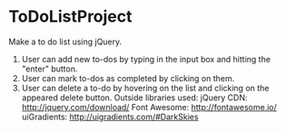 # ToDoListProject
Make a to do list using jQuery. 
1. User can add new to-dos by typing in the input box and hitting the "enter" button.
2. User can mark to-dos as completed by clicking on them.
3. User can delete a to-do by hovering on the list and clicking on the appeared delete button.
Outside libraries used: 
jQuery CDN: http://jquery.com/download/
Font Awesome: http://fontawesome.io/
uiGradients: http://uigradients.com/#DarkSkies
